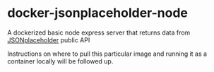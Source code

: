 # docker-jsonplaceholder-node

A dockerized basic node express server that returns data from [JSONplaceholder](https://jsonplaceholder.typicode.com/) public API

Instructions on where to pull this particular image and running it as a container locally will be followed up. 
